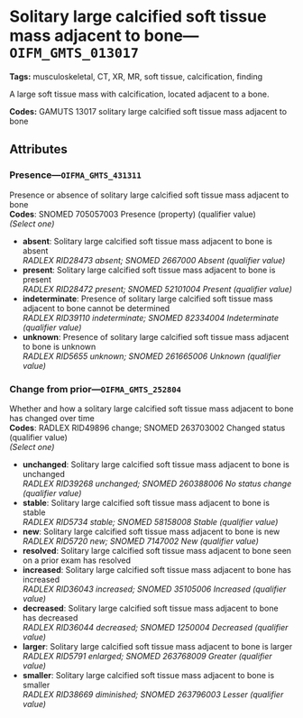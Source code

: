 # Solitary large calcified soft tissue mass adjacent to bone—`OIFM_GMTS_013017`

**Tags:** musculoskeletal, CT, XR, MR, soft tissue, calcification, finding

A large soft tissue mass with calcification, located adjacent to a bone.

**Codes:** GAMUTS 13017 solitary large calcified soft tissue mass adjacent to bone

## Attributes

### Presence—`OIFMA_GMTS_431311`

Presence or absence of solitary large calcified soft tissue mass adjacent to bone  
**Codes**: SNOMED 705057003 Presence (property) (qualifier value)  
*(Select one)*

- **absent**: Solitary large calcified soft tissue mass adjacent to bone is absent  
_RADLEX RID28473 absent; SNOMED 2667000 Absent (qualifier value)_
- **present**: Solitary large calcified soft tissue mass adjacent to bone is present  
_RADLEX RID28472 present; SNOMED 52101004 Present (qualifier value)_
- **indeterminate**: Presence of solitary large calcified soft tissue mass adjacent to bone cannot be determined  
_RADLEX RID39110 indeterminate; SNOMED 82334004 Indeterminate (qualifier value)_
- **unknown**: Presence of solitary large calcified soft tissue mass adjacent to bone is unknown  
_RADLEX RID5655 unknown; SNOMED 261665006 Unknown (qualifier value)_

### Change from prior—`OIFMA_GMTS_252804`

Whether and how a solitary large calcified soft tissue mass adjacent to bone has changed over time  
**Codes**: RADLEX RID49896 change; SNOMED 263703002 Changed status (qualifier value)  
*(Select one)*

- **unchanged**: Solitary large calcified soft tissue mass adjacent to bone is unchanged  
_RADLEX RID39268 unchanged; SNOMED 260388006 No status change (qualifier value)_
- **stable**: Solitary large calcified soft tissue mass adjacent to bone is stable  
_RADLEX RID5734 stable; SNOMED 58158008 Stable (qualifier value)_
- **new**: Solitary large calcified soft tissue mass adjacent to bone is new  
_RADLEX RID5720 new; SNOMED 7147002 New (qualifier value)_
- **resolved**: Solitary large calcified soft tissue mass adjacent to bone seen on a prior exam has resolved  
- **increased**: Solitary large calcified soft tissue mass adjacent to bone has increased  
_RADLEX RID36043 increased; SNOMED 35105006 Increased (qualifier value)_
- **decreased**: Solitary large calcified soft tissue mass adjacent to bone has decreased  
_RADLEX RID36044 decreased; SNOMED 1250004 Decreased (qualifier value)_
- **larger**: Solitary large calcified soft tissue mass adjacent to bone is larger  
_RADLEX RID5791 enlarged; SNOMED 263768009 Greater (qualifier value)_
- **smaller**: Solitary large calcified soft tissue mass adjacent to bone is smaller  
_RADLEX RID38669 diminished; SNOMED 263796003 Lesser (qualifier value)_